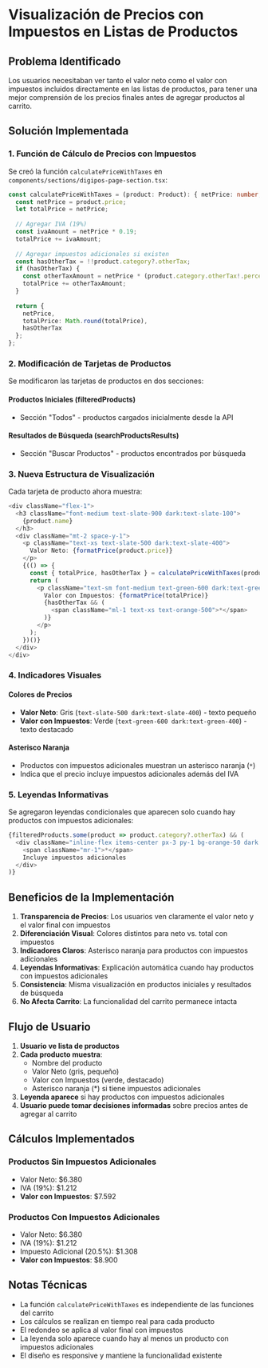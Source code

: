 # Visualización de Precios con Impuestos en Listas de Productos

## Problema Identificado

Los usuarios necesitaban ver tanto el valor neto como el valor con impuestos incluidos directamente en las listas de productos, para tener una mejor comprensión de los precios finales antes de agregar productos al carrito.

## Solución Implementada

### 1. Función de Cálculo de Precios con Impuestos

Se creó la función `calculatePriceWithTaxes` en `components/sections/digipos-page-section.tsx`:

```typescript
const calculatePriceWithTaxes = (product: Product): { netPrice: number; totalPrice: number; hasOtherTax: boolean } => {
  const netPrice = product.price;
  let totalPrice = netPrice;
  
  // Agregar IVA (19%)
  const ivaAmount = netPrice * 0.19;
  totalPrice += ivaAmount;
  
  // Agregar impuestos adicionales si existen
  const hasOtherTax = !!product.category?.otherTax;
  if (hasOtherTax) {
    const otherTaxAmount = netPrice * (product.category.otherTax!.percent / 100);
    totalPrice += otherTaxAmount;
  }
  
  return {
    netPrice,
    totalPrice: Math.round(totalPrice),
    hasOtherTax
  };
};
```

### 2. Modificación de Tarjetas de Productos

Se modificaron las tarjetas de productos en dos secciones:

#### **Productos Iniciales (filteredProducts)**
- Sección "Todos" - productos cargados inicialmente desde la API

#### **Resultados de Búsqueda (searchProductsResults)**
- Sección "Buscar Productos" - productos encontrados por búsqueda

### 3. Nueva Estructura de Visualización

Cada tarjeta de producto ahora muestra:

```typescript
<div className="flex-1">
  <h3 className="font-medium text-slate-900 dark:text-slate-100">
    {product.name}
  </h3>
  <div className="mt-2 space-y-1">
    <p className="text-xs text-slate-500 dark:text-slate-400">
      Valor Neto: {formatPrice(product.price)}
    </p>
    {(() => {
      const { totalPrice, hasOtherTax } = calculatePriceWithTaxes(product);
      return (
        <p className="text-sm font-medium text-green-600 dark:text-green-400">
          Valor con Impuestos: {formatPrice(totalPrice)}
          {hasOtherTax && (
            <span className="ml-1 text-xs text-orange-500">*</span>
          )}
        </p>
      );
    })()}
  </div>
</div>
```

### 4. Indicadores Visuales

#### **Colores de Precios**
- **Valor Neto**: Gris (`text-slate-500 dark:text-slate-400`) - texto pequeño
- **Valor con Impuestos**: Verde (`text-green-600 dark:text-green-400`) - texto destacado

#### **Asterisco Naranja**
- Productos con impuestos adicionales muestran un asterisco naranja (`*`)
- Indica que el precio incluye impuestos adicionales además del IVA

### 5. Leyendas Informativas

Se agregaron leyendas condicionales que aparecen solo cuando hay productos con impuestos adicionales:

```typescript
{filteredProducts.some(product => product.category?.otherTax) && (
  <div className="inline-flex items-center px-3 py-1 bg-orange-50 dark:bg-orange-900/30 text-orange-700 dark:text-orange-300 rounded-lg text-xs">
    <span className="mr-1">*</span>
    Incluye impuestos adicionales
  </div>
)}
```

## Beneficios de la Implementación

1. **Transparencia de Precios**: Los usuarios ven claramente el valor neto y el valor final con impuestos
2. **Diferenciación Visual**: Colores distintos para neto vs. total con impuestos
3. **Indicadores Claros**: Asterisco naranja para productos con impuestos adicionales
4. **Leyendas Informativas**: Explicación automática cuando hay productos con impuestos adicionales
5. **Consistencia**: Misma visualización en productos iniciales y resultados de búsqueda
6. **No Afecta Carrito**: La funcionalidad del carrito permanece intacta

## Flujo de Usuario

1. **Usuario ve lista de productos**
2. **Cada producto muestra**:
   - Nombre del producto
   - Valor Neto (gris, pequeño)
   - Valor con Impuestos (verde, destacado)
   - Asterisco naranja (*) si tiene impuestos adicionales
3. **Leyenda aparece** si hay productos con impuestos adicionales
4. **Usuario puede tomar decisiones informadas** sobre precios antes de agregar al carrito

## Cálculos Implementados

### **Productos Sin Impuestos Adicionales**
- Valor Neto: $6.380
- IVA (19%): $1.212
- **Valor con Impuestos**: $7.592

### **Productos Con Impuestos Adicionales**
- Valor Neto: $6.380
- IVA (19%): $1.212
- Impuesto Adicional (20.5%): $1.308
- **Valor con Impuestos**: $8.900

## Notas Técnicas

- La función `calculatePriceWithTaxes` es independiente de las funciones del carrito
- Los cálculos se realizan en tiempo real para cada producto
- El redondeo se aplica al valor final con impuestos
- La leyenda solo aparece cuando hay al menos un producto con impuestos adicionales
- El diseño es responsive y mantiene la funcionalidad existente
